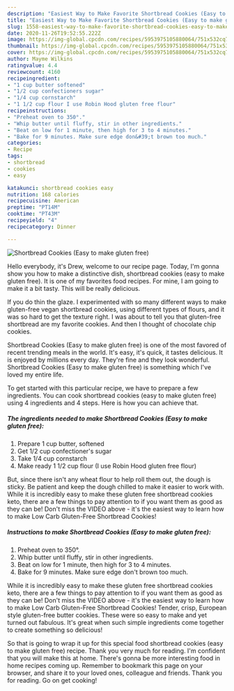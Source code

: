 ```yaml
---
description: "Easiest Way to Make Favorite Shortbread Cookies (Easy to make gluten free)"
title: "Easiest Way to Make Favorite Shortbread Cookies (Easy to make gluten free)"
slug: 1558-easiest-way-to-make-favorite-shortbread-cookies-easy-to-make-gluten-free
date: 2020-11-26T19:52:55.222Z
image: https://img-global.cpcdn.com/recipes/5953975105880064/751x532cq70/shortbread-cookies-easy-to-make-gluten-free-recipe-main-photo.jpg
thumbnail: https://img-global.cpcdn.com/recipes/5953975105880064/751x532cq70/shortbread-cookies-easy-to-make-gluten-free-recipe-main-photo.jpg
cover: https://img-global.cpcdn.com/recipes/5953975105880064/751x532cq70/shortbread-cookies-easy-to-make-gluten-free-recipe-main-photo.jpg
author: Mayme Wilkins
ratingvalue: 4.4
reviewcount: 4160
recipeingredient:
- "1 cup butter softened"
- "1/2 cup confectioners sugar"
- "1/4 cup cornstarch"
- "1 1/2 cup flour I use Robin Hood gluten free flour"
recipeinstructions:
- "Preheat oven to 350°."
- "Whip butter until fluffy, stir in other ingredients."
- "Beat on low for 1 minute, then high for 3 to 4 minutes."
- "Bake for 9 minutes. Make sure edge don&#39;t brown too much."
categories:
- Recipe
tags:
- shortbread
- cookies
- easy

katakunci: shortbread cookies easy 
nutrition: 168 calories
recipecuisine: American
preptime: "PT14M"
cooktime: "PT43M"
recipeyield: "4"
recipecategory: Dinner

---
```



![Shortbread Cookies (Easy to make gluten free)](https://img-global.cpcdn.com/recipes/5953975105880064/751x532cq70/shortbread-cookies-easy-to-make-gluten-free-recipe-main-photo.jpg)

Hello everybody, it's Drew, welcome to our recipe page. Today, I'm gonna show you how to make a distinctive dish, shortbread cookies (easy to make gluten free). It is one of my favorites food recipes. For mine, I am going to make it a bit tasty. This will be really delicious.

If you do thin the glaze. I experimented with so many different ways to make gluten-free vegan shortbread cookies, using different types of flours, and it was so hard to get the texture right. I was about to tell you that gluten-free shortbread are my favorite cookies. And then I thought of chocolate chip cookies.

Shortbread Cookies (Easy to make gluten free) is one of the most favored of recent trending meals in the world. It's easy, it's quick, it tastes delicious. It is enjoyed by millions every day. They're fine and they look wonderful. Shortbread Cookies (Easy to make gluten free) is something which I've loved my entire life.


To get started with this particular recipe, we have to prepare a few ingredients. You can cook shortbread cookies (easy to make gluten free) using 4 ingredients and 4 steps. Here is how you can achieve that.

<!--inarticleads1-->

##### The ingredients needed to make Shortbread Cookies (Easy to make gluten free):

1. Prepare 1 cup butter, softened
1. Get 1/2 cup confectioner&#39;s sugar
1. Take 1/4 cup cornstarch
1. Make ready 1 1/2 cup flour (I use Robin Hood gluten free flour)


But, since there isn&#39;t any wheat flour to help roll them out, the dough is sticky. Be patient and keep the dough chilled to make it easier to work with. While it is incredibly easy to make these gluten free shortbread cookies keto, there are a few things to pay attention to if you want them as good as they can be! Don&#39;t miss the VIDEO above - it&#39;s the easiest way to learn how to make Low Carb Gluten-Free Shortbread Cookies! 

<!--inarticleads2-->

##### Instructions to make Shortbread Cookies (Easy to make gluten free):

1. Preheat oven to 350°.
1. Whip butter until fluffy, stir in other ingredients.
1. Beat on low for 1 minute, then high for 3 to 4 minutes.
1. Bake for 9 minutes. Make sure edge don&#39;t brown too much.


While it is incredibly easy to make these gluten free shortbread cookies keto, there are a few things to pay attention to if you want them as good as they can be! Don&#39;t miss the VIDEO above - it&#39;s the easiest way to learn how to make Low Carb Gluten-Free Shortbread Cookies! Tender, crisp, European style gluten-free butter cookies. These were so easy to make and yet turned out fabulous. It&#39;s great when such simple ingredients come together to create something so delicious! 

So that is going to wrap it up for this special food shortbread cookies (easy to make gluten free) recipe. Thank you very much for reading. I'm confident that you will make this at home. There's gonna be more interesting food in home recipes coming up. Remember to bookmark this page on your browser, and share it to your loved ones, colleague and friends. Thank you for reading. Go on get cooking!
